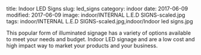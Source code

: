 title: Indoor LED Signs
slug: led_signs
category: indoor
date: 2017-06-09
modified: 2017-06-09
image: indoor/INTERNAL L.E.D SIGNS-scaled.jpg
tags: indoor/INTERNAL L.E.D SIGNS-scaled.jpg,indoor/Indoor led signs.jpg

This popular form of illuminated signage has a variety of options available to meet your needs and budget.
Indoor LED signage and are a low cost and high impact way to market your products  and your business.
